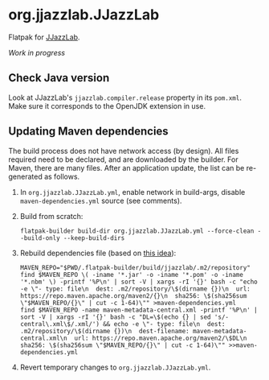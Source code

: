 # org.jjazzlab.JJazzLab

Flatpak for [JJazzLab](https://github.com/jjazzboss/JJazzLab).

_Work in progress_

## Check Java version

Look at JJazzLab's `jjazzlab.compiler.release` property in its `pom.xml`.
Make sure it corresponds to the OpenJDK extension in use.

## Updating Maven dependencies

The build process does not have network access (by design). All files required need to be declared, and are downloaded by the builder.
For Maven, there are many files. After an application update, the list can be re-generated as follows.

1. In `org.jjazzlab.JJazzLab.yml`, enable network in build-args, disable `maven-dependencies.yml` source (see comments).

2. Build from scratch:
   ```
   flatpak-builder build-dir org.jjazzlab.JJazzLab.yml --force-clean --build-only --keep-build-dirs
   ```

3. Rebuild dependencies file (based on [this idea](https://github.com/flatpak/flatpak-builder/issues/58#issuecomment-781508777)):
   ```
   MAVEN_REPO="$PWD/.flatpak-builder/build/jjazzlab/.m2/repository"
   find $MAVEN_REPO \( -iname '*.jar' -o -iname '*.pom' -o -iname '*.nbm' \) -printf '%P\n' | sort -V | xargs -rI '{}' bash -c "echo -e \"- type: file\n  dest: .m2/repository/\$(dirname {})\n  url: https://repo.maven.apache.org/maven2/{}\n  sha256: \$(sha256sum \"$MAVEN_REPO/{}\" | cut -c 1-64)\"" >maven-dependencies.yml
   find $MAVEN_REPO -name maven-metadata-central.xml -printf '%P\n' | sort -V | xargs -rI '{}' bash -c "DL=\$(echo {} | sed 's/-central\.xml\$/.xml/') && echo -e \"- type: file\n  dest: .m2/repository/\$(dirname {})\n  dest-filename: maven-metadata-central.xml\n  url: https://repo.maven.apache.org/maven2/\$DL\n  sha256: \$(sha256sum \"$MAVEN_REPO/{}\" | cut -c 1-64)\"" >>maven-dependencies.yml
   ```

4. Revert temporary changes to `org.jjazzlab.JJazzLab.yml`.


